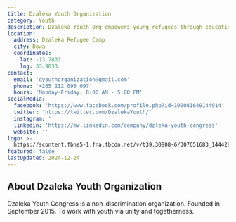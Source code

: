 ```yaml
---
title: Dzaleka Youth Organization
category: Youth
description: Dzaleka Youth Org empowers young refugees through education, skills training & community projects.
location:
  address: Dzaleka Refugee Camp
  city: Dowa
  coordinates:
    lat: -13.7833
    lng: 33.9833
contact:
  email: 'dyouthorganization@gmail.com'
  phone: '+265 212 095 097'
  hours: 'Monday-Friday, 8:00 AM - 5:00 PM'
socialMedia:
  facebook: 'https://www.facebook.com/profile.php?id=100081649144914'
  twitter: 'https://twitter.com/DzalekaYouth/'
  instagram: ''
  linkedin: 'https://mw.linkedin.com/company/dzleka-youth-congress'
  website: ''
logo: >-
  https://scontent.fbne5-1.fna.fbcdn.net/v/t39.30808-6/307651683_144428918288746_9019503272497803218_n.jpg?_nc_cat=109&ccb=1-7&_nc_sid=6ee11a&_nc_ohc=kbTG-5qTkYkQ7kNvgGrmxhg&_nc_zt=23&_nc_ht=scontent.fbne5-1.fna&_nc_gid=Ao_9ViE5nqeUX5TQqrpF_Uj&oh=00_AYCDFNivRhI3KiF8sUOpXTtnn3Ere7qhrsphz1zkrPrFXA&oe=6772C959
featured: false
lastUpdated: 2024-12-24
---
```


## About Dzaleka Youth Organization

Dzaleka Youth Congress is a non-discrimination organization. Founded in September 2015. To work with youth via unity and togetherness.


